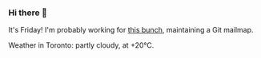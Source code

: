 ### Hi there :wave:

It's Friday! I'm probably working for [this bunch](https://github.com/kohofinancial), maintaining a Git mailmap.

Weather in Toronto: partly cloudy, at +20°C.
